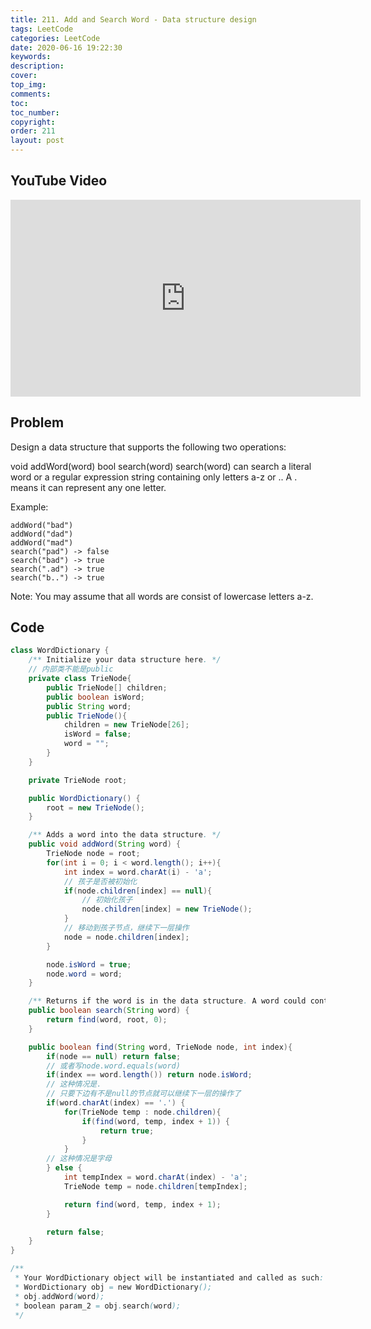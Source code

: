 ```yaml
---
title: 211. Add and Search Word - Data structure design
tags: LeetCode
categories: LeetCode
date: 2020-06-16 19:22:30
keywords:
description:
cover:
top_img:
comments:
toc:
toc_number:
copyright:
order: 211
layout: post
---
```


## YouTube Video

<iframe width="560" height="315" src="https://www.youtube.com/embed/RRnRv991JxI" frameborder="0" allow="accelerometer; autoplay; encrypted-media; gyroscope; picture-in-picture" allowfullscreen></iframe>

## Problem

Design a data structure that supports the following two operations:

void addWord(word)
bool search(word)
search(word) can search a literal word or a regular expression string containing only letters a-z or .. A . means it can represent any one letter.

Example:

```
addWord("bad")
addWord("dad")
addWord("mad")
search("pad") -> false
search("bad") -> true
search(".ad") -> true
search("b..") -> true
```

Note:
You may assume that all words are consist of lowercase letters a-z.

## Code

```java
class WordDictionary {
    /** Initialize your data structure here. */
    // 内部类不能是public
    private class TrieNode{
        public TrieNode[] children;
        public boolean isWord;
        public String word;
        public TrieNode(){
            children = new TrieNode[26];
            isWord = false;
            word = "";
        }
    }

    private TrieNode root;

    public WordDictionary() {
        root = new TrieNode();
    }

    /** Adds a word into the data structure. */
    public void addWord(String word) {
        TrieNode node = root;
        for(int i = 0; i < word.length(); i++){
            int index = word.charAt(i) - 'a';
            // 孩子是否被初始化
            if(node.children[index] == null){
                // 初始化孩子
                node.children[index] = new TrieNode();
            }
            // 移动到孩子节点，继续下一层操作
            node = node.children[index];
        }

        node.isWord = true;
        node.word = word;
    }

    /** Returns if the word is in the data structure. A word could contain the dot character '.' to represent any one letter. */
    public boolean search(String word) {
        return find(word, root, 0);
    }

    public boolean find(String word, TrieNode node, int index){
        if(node == null) return false;
        // 或者写node.word.equals(word)
        if(index == word.length()) return node.isWord;
        // 这种情况是.
        // 只要下边有不是null的节点就可以继续下一层的操作了
        if(word.charAt(index) == '.') {
            for(TrieNode temp : node.children){
                if(find(word, temp, index + 1)) {
                    return true;
                }
            }
        // 这种情况是字母
        } else {
            int tempIndex = word.charAt(index) - 'a';
            TrieNode temp = node.children[tempIndex];

            return find(word, temp, index + 1);
        }

        return false;
    }
}

/**
 * Your WordDictionary object will be instantiated and called as such:
 * WordDictionary obj = new WordDictionary();
 * obj.addWord(word);
 * boolean param_2 = obj.search(word);
 */
```
